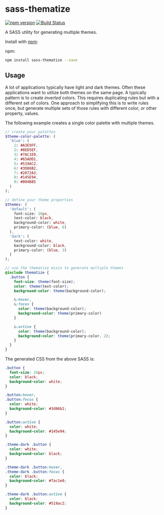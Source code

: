 # sass-thematize

[![npm version](https://img.shields.io/npm/v/sass-thematize.svg?style=flat-square)](https://www.npmjs.com/package/sass-thematize)
[![Build Status](https://travis-ci.org/christianvogt/sass-thematize.svg?branch=master)](https://travis-ci.org/christianvogt/sass-thematize#)

A SASS utility for generating multiple themes.

Install with [npm](https://www.npmjs.com/):

npm:
```sh
npm install sass-thematize --save
```

## Usage

A lot of applications typically have light and dark themes. Often these applications want to utilize both themes on the same page. A typically pattern is to create _inverted_ colors. This requires duplicating rules but with a different set of colors. One approach to simplifying this is to write rules once, but generate multiple sets of those rules with different color, or other property, values.

The following example creates a single color palette with multiple themes.

```scss
// create your palettes
$theme-color-palette: (
  'blue': (
    1: #A3E9FF,
    2: #8ED5EF,
    3: #7AC1E0,
    4: #65ADD1,
    5: #519AC2,
    6: #3D86B2,
    7: #2872A3,
    8: #145E94,
    9: #004B85
  )
);

// define your theme properties
$themes: (
  'default': (
    font-size: 16px,
    text-color: black,
    background-color: white,
    primary-color: (blue, 6)
  ),
  'dark': (
    text-color: white,
    background-color: black,
    primary-color: (blue, 3)
  )
);

// use the thematize mixin to generate multiple themes
@include thematize {
  .button {
    font-size: theme(font-size);
    color: theme(text-color);
    background-color: theme(background-color);

    &:hover,
    &:focus {
      color: theme(background-color);
      background-color: theme(primary-color)
    }

    &:active {
      color: theme(background-color);
      background-color: theme(primary-color, 2);
    }
  }
}
`````

The generated CSS from the above SASS is:

```css
.button {
  font-size: 16px;
  color: black;
  background-color: white;
}

.button:hover,
.button:focus {
  color: white;
  background-color: #3d86b2;
}

.button:active {
  color: white;
  background-color: #145e94;
}

.theme-dark .button {
  color: white;
  background-color: black;
}

.theme-dark .button:hover,
.theme-dark .button:focus {
  color: black;
  background-color: #7ac1e0;
}

.theme-dark .button:active {
  color: black;
  background-color: #519ac2;
}
```
